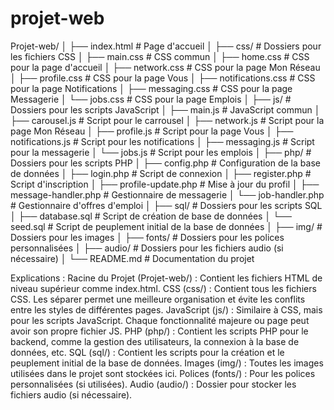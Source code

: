 # projet-web

Projet-web/
│
├── index.html              # Page d'accueil
│
├── css/                    # Dossiers pour les fichiers CSS
│   ├── main.css            # CSS commun
│   ├── home.css            # CSS pour la page d'accueil
│   ├── network.css         # CSS pour la page Mon Réseau
│   ├── profile.css         # CSS pour la page Vous
│   ├── notifications.css   # CSS pour la page Notifications
│   ├── messaging.css       # CSS pour la page Messagerie
│   └── jobs.css            # CSS pour la page Emplois
│
├── js/                     # Dossiers pour les scripts JavaScript
│   ├── main.js             # JavaScript commun
│   ├── carousel.js         # Script pour le carrousel
│   ├── network.js          # Script pour la page Mon Réseau
│   ├── profile.js          # Script pour la page Vous
│   ├── notifications.js    # Script pour les notifications
│   ├── messaging.js        # Script pour la messagerie
│   └── jobs.js             # Script pour les emplois
│
├── php/                    # Dossiers pour les scripts PHP
│   ├── config.php          # Configuration de la base de données
│   ├── login.php           # Script de connexion
│   ├── register.php        # Script d'inscription
│   ├── profile-update.php  # Mise à jour du profil
│   ├── message-handler.php # Gestionnaire de messagerie
│   └── job-handler.php     # Gestionnaire d'offres d'emploi
│
├── sql/                    # Dossiers pour les scripts SQL
│   ├── database.sql        # Script de création de base de données
│   └── seed.sql            # Script de peuplement initial de la base de données
│
├── img/                    # Dossiers pour les images
│
├── fonts/                  # Dossiers pour les polices personnalisées
│
├── audio/                  # Dossiers pour les fichiers audio (si nécessaire)
│
└── README.md               # Documentation du projet

Explications :
Racine du Projet (Projet-web/) : Contient les fichiers HTML de niveau supérieur comme index.html.
CSS (css/) : Contient tous les fichiers CSS. Les séparer permet une meilleure organisation et évite les conflits entre les styles de différentes pages.
JavaScript (js/) : Similaire à CSS, mais pour les scripts JavaScript. Chaque fonctionnalité majeure ou page peut avoir son propre fichier JS.
PHP (php/) : Contient les scripts PHP pour le backend, comme la gestion des utilisateurs, la connexion à la base de données, etc.
SQL (sql/) : Contient les scripts pour la création et le peuplement initial de la base de données.
Images (img/) : Toutes les images utilisées dans le projet sont stockées ici.
Polices (fonts/) : Pour les polices personnalisées (si utilisées).
Audio (audio/) : Dossier pour stocker les fichiers audio (si nécessaire).
